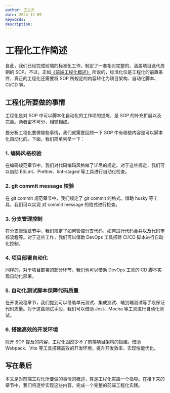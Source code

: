 ```yaml
---
author: 王志杰
date: 2024-12-09
keywords:
description:
---
```


# 工程化工作简述

自此，我们已经完成前端的标准化工作，制定了一套相对完整的、涵盖项目迭代周期的 SOP。不过，正如[《前端工程化概述》](./番外章：git实践指南.md) 所说的，标准化仅是工程化的前置条件，真正的工程化还需要将 SOP 所规定的内容转化为项目架构、自动化脚本、CI/CD 等。

## 工程化所要做的事情

工程化是对 SOP 中可以脚本化自动化的工作项的提炼，是 SOP 的补充扩展以及完善。两者密不可分，相辅相成。

要分析工程化要做哪些事情，我们就需要回顾一下 SOP 中有哪些内容是可以脚本化自动化的。下面，我们简单列举一下：

### 1. 编码风格校验

在编码规范章节中，我们对代码编码风格做了详尽的规定。对于这些规定，我们可以借助 ESLint、Prettier、lint-staged 等工具进行自动化检查。

### 2. git commit message 校验

在 git commit 规范章节中，我们规定了 git commit 的格式。借助 husky 等工具，我们可以实现 对 commit message 的格式进行检查。

### 3. 分支管理控制

在分支管理章节中，我们规定了如何管控分支代码，如何进行代码合并以及代码审核流程等。对于这些工作，我们可以借助 DevOps 工具搭建 CI/CD 脚本进行自动化控制。

### 4. 项目部署自动化

同样的，对于项目部署的部分环节，我们也可以借助 DevOps 工具的 CD 脚本实现自动化部署。

### 5. 自动化测试脚本保障代码质量

在开发流程章节，我们提到可以借助单元测试、集成测试、端到端测试等手段保证代码质量。对于这些测试手段，我们可以借助 Jest、Mocha 等工具进行自动化测试。

### 6. 搭建高效的开发环境

除开 SOP 提及的内容，工程化固然少不了前端项目架构的搭建。借助 Webpack、Vite 等工具搭建高效的开发环境，提升开发效率，实现性能优化。

## 写在最后

本文是对前端工程化所要做的事情的概述，算是工程化实践一个指导。在接下来的章节中，我们将逐步实现这些内容，完成一个完整的前端工程化实践。
